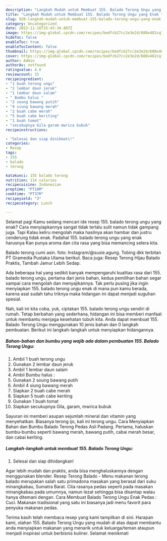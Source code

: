 ```yaml
---
description: "Langkah Mudah untuk Membuat 155. Balado Terong Ungu yang Enak "
title: "Langkah Mudah untuk Membuat 155. Balado Terong Ungu yang Enak "
slug: 920-langkah-mudah-untuk-membuat-155-balado-terong-ungu-yang-enak
category: Uncategorized
date: 2022-11-16T15:43:34.807Z
image: https://img-global.cpcdn.com/recipes/bedfcb27cc2e3e2d/680x482cq70/155-balado-terong-ungu-foto-resep-utama.jpg
hideToc: false
enableToc: true
enableTocContent: false
thumbnail: https://img-global.cpcdn.com/recipes/bedfcb27cc2e3e2d/680x482cq70/155-balado-terong-ungu-foto-resep-utama.jpg
cover: https://img-global.cpcdn.com/recipes/bedfcb27cc2e3e2d/680x482cq70/155-balado-terong-ungu-foto-resep-utama.jpg
author: Admin
authorAv: notfound
ratingvalue: 4.6
reviewcount: 15
recipeingredient:
- "1 buah terong ungu"
- "2 lembar daun jeruk"
- "1 lembar daun salam"
- " Bumbu halus "
- "2 soung bawang putih"
- "4 siung bawang merah"
- "2 buah cabe merah"
- "5 buah cabe keriting"
- "1 buah tomat"
- "secukupnya Gila garam mwrica bubuk"
recipeinstructions:

- "Selesai dan siap dinikmati!"
categories:
- Resep
tags:
- 155
- balado
- terong

katakunci: 155 balado terong 
nutrition: 114 calories
recipecuisine: Indonesian
preptime: "PT10M"
cooktime: "PT37M"
recipeyield: "3"
recipecategory: Lunch

---
```



Selamat pagi Kamu sedang mencari ide resep 155. balado terong ungu yang enak? Cara menyiapkannya sangat tidak terlalu sulit namun tidak gampang juga. Tapi Kalau keliru mengolah maka hasilnya akan hambar dan justru cenderung tidak enak. Padahal 155. balado terong ungu yang enak harusnya Kan punya aroma dan cita rasa yang bisa memancing selera kita.


Balado terong cumi asin. foto: Instagram/@susie.agung. Tobing dkk terbitan PT Gramedia Pustaka Utama berikut. Baca juga: Resep Terong Hijau Balado Praktis, Tambah Jamur Lebih Sedap.

Ada beberapa hal yang sedikit banyak mempengaruhi kualitas rasa dari 155. balado terong ungu, pertama dari jenis bahan, kedua pemilihan bahan segar sampai cara mengolah dan menyajikannya. Tak perlu pusing jika ingin menyiapkan 155. balado terong ungu enak di mana pun kamu berada, karena asal sudah tahu triknya maka hidangan ini dapat menjadi suguhan spesial.


Nah, kali ini kita coba, yuk, ciptakan 155. balado terong ungu sendiri di rumah. Tetap berbahan yang sederhana, hidangan ini bisa memberi manfaat untuk membantu menjaga kesehatan tubuh kita. Anda dapat membuat 155. Balado Terong Ungu menggunakan 10 jenis bahan dan 0 langkah pembuatan. Berikut ini langkah-langkah untuk menyiapkan hidangannya.

<!--inarticleads1-->

##### Bahan-bahan dan bumbu yang wajib ada dalam pembuatan 155. Balado Terong Ungu:

1. Ambil 1 buah terong ungu
1. Gunakan 2 lembar daun jeruk
1. Ambil 1 lembar daun salam
1. Ambil  Bumbu halus :
1. Gunakan 2 soung bawang putih
1. Ambil 4 siung bawang merah
1. Siapkan 2 buah cabe merah
1. Siapkan 5 buah cabe keriting
1. Gunakan 1 buah tomat
1. Siapkan secukupnya Gila, garam, mwrica bubuk


Sayuran ini memberi asupan sejumlah mineral dan vitamin yang menyehatkan. Biasanya terong ijo, kali ini terong ungu. Cara Menyiapkan Bahan dan Bumbu Balado Terong Pedas Asli Padang. Pertama, haluskan bumbu-bumbu seperti bawang merah, bawang putih, cabai merah besar, dan cabai keriting. 

<!--inarticleads2-->

##### Langkah-langkah untuk membuat 155. Balado Terong Ungu:


1. Selesai dan siap dihidangkan!

Agar lebih mudah dan praktis, anda bisa menghaluskannya dengan menggunakan blender. Resep Terong Balado - Menu makanan terong balado merupakan salah satu primadona masakan yang berasal dari suku minangkabau, Sumatra Barat. Cita rasanya pedas seperti pada masakan minangkabau pada umumnya, namun lezat sehingga bisa disantap walau hanya ditemani dengan. Cara Membuat Balado Terong Ungu Enak Pedas : Cuci. Makanan tradisional yang satu ini biasanya jadi menu favorit para penyuka makanan pedas. 

Terima kasih telah membaca resep yang kami tampilkan di sini. Harapan kami, olahan 155. Balado Terong Ungu yang mudah di atas dapat membantu anda menyiapkan makanan yang menarik untuk keluarga/teman ataupun menjadi inspirasi untuk berbisnis kuliner. Selamat menikmati
